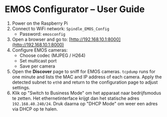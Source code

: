 # EMOS Configurator – User Guide

1. Power on the Raspberry Pi
2. Connect to WiFi network: `Spindle_EMOS_Config`
   - Password: `emosconfig`
3. Open a browser and go to: [http://192.168.10.1:8000](http://192.168.10.1:8000)
4. Configure EMOS cameras:
   - Choose codec (MJPEG / H264)
   - Set multicast port
   - Save per camera
5. Open the **Discover** page to sniff for EMOS cameras. ``tcpdump`` runs for
   one minute and lists the MAC and IP address of each camera. Apply the detected
   subnet to ``eth0`` and return to the configuration page to adjust settings.
6. Klik op "Switch to Business Mode" om het apparaat naar bedrijfsmodus te zetten.
   Het ethernetinterface krijgt dan het statische adres `192.168.40.240/24`.
   Druk daarna op "DHCP Mode" om weer een adres via DHCP op te halen.
